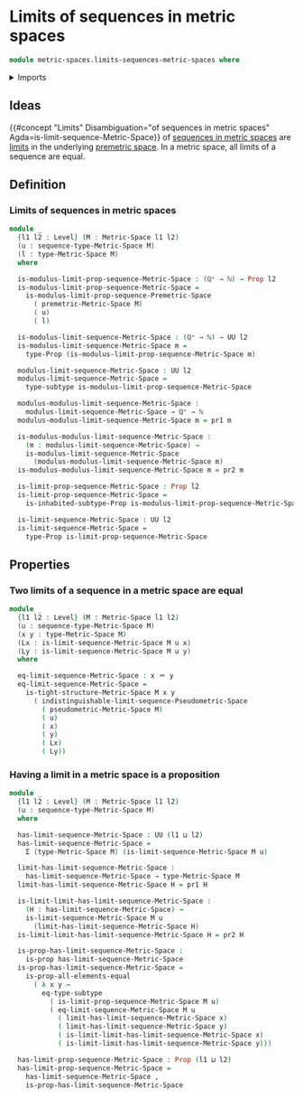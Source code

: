 # Limits of sequences in metric spaces

```agda
module metric-spaces.limits-sequences-metric-spaces where
```

<details><summary>Imports</summary>

```agda
open import elementary-number-theory.inequality-natural-numbers
open import elementary-number-theory.natural-numbers
open import elementary-number-theory.positive-rational-numbers

open import foundation.dependent-pair-types
open import foundation.identity-types
open import foundation.inhabited-subtypes
open import foundation.inhabited-types
open import foundation.propositions
open import foundation.subtypes
open import foundation.universe-levels

open import metric-spaces.limits-sequences-premetric-spaces
open import metric-spaces.limits-sequences-pseudometric-spaces
open import metric-spaces.metric-spaces
open import metric-spaces.sequences-metric-spaces
```

</details>

## Ideas

{{#concept "Limits" Disambiguation="of sequences in metric spaces" Agda=is-limit-sequence-Metric-Space}}
of [sequences in metric spaces](metric-spaces.sequences-metric-spaces.md) are
[limits](metric-spaces.limits-sequences-premetric-spaces.md) in the underlying
[premetric space](metric-spaces.premetric-spaces.md).
In a metric space, all limits of a sequence are equal.

## Definition

### Limits of sequences in metric spaces

```agda
module _
  {l1 l2 : Level} (M : Metric-Space l1 l2)
  (u : sequence-type-Metric-Space M)
  (l : type-Metric-Space M)
  where

  is-modulus-limit-prop-sequence-Metric-Space : (ℚ⁺ → ℕ) → Prop l2
  is-modulus-limit-prop-sequence-Metric-Space =
    is-modulus-limit-prop-sequence-Premetric-Space
      ( premetric-Metric-Space M)
      ( u)
      ( l)

  is-modulus-limit-sequence-Metric-Space : (ℚ⁺ → ℕ) → UU l2
  is-modulus-limit-sequence-Metric-Space m =
    type-Prop (is-modulus-limit-prop-sequence-Metric-Space m)

  modulus-limit-sequence-Metric-Space : UU l2
  modulus-limit-sequence-Metric-Space =
    type-subtype is-modulus-limit-prop-sequence-Metric-Space

  modulus-modulus-limit-sequence-Metric-Space :
    modulus-limit-sequence-Metric-Space → ℚ⁺ → ℕ
  modulus-modulus-limit-sequence-Metric-Space m = pr1 m

  is-modulus-modulus-limit-sequence-Metric-Space :
    (m : modulus-limit-sequence-Metric-Space) →
    is-modulus-limit-sequence-Metric-Space
      (modulus-modulus-limit-sequence-Metric-Space m)
  is-modulus-modulus-limit-sequence-Metric-Space m = pr2 m

  is-limit-prop-sequence-Metric-Space : Prop l2
  is-limit-prop-sequence-Metric-Space =
    is-inhabited-subtype-Prop is-modulus-limit-prop-sequence-Metric-Space

  is-limit-sequence-Metric-Space : UU l2
  is-limit-sequence-Metric-Space =
    type-Prop is-limit-prop-sequence-Metric-Space
```

## Properties

### Two limits of a sequence in a metric space are equal

```agda
module _
  {l1 l2 : Level} (M : Metric-Space l1 l2)
  (u : sequence-type-Metric-Space M)
  (x y : type-Metric-Space M)
  (Lx : is-limit-sequence-Metric-Space M u x)
  (Ly : is-limit-sequence-Metric-Space M u y)
  where

  eq-limit-sequence-Metric-Space : x ＝ y
  eq-limit-sequence-Metric-Space =
    is-tight-structure-Metric-Space M x y
      ( indistinguishable-limit-sequence-Pseudometric-Space
        ( pseudometric-Metric-Space M)
        ( u)
        ( x)
        ( y)
        ( Lx)
        ( Ly))
```

### Having a limit in a metric space is a proposition

```agda
module _
  {l1 l2 : Level} (M : Metric-Space l1 l2)
  (u : sequence-type-Metric-Space M)
  where

  has-limit-sequence-Metric-Space : UU (l1 ⊔ l2)
  has-limit-sequence-Metric-Space =
    Σ (type-Metric-Space M) (is-limit-sequence-Metric-Space M u)

  limit-has-limit-sequence-Metric-Space :
    has-limit-sequence-Metric-Space → type-Metric-Space M
  limit-has-limit-sequence-Metric-Space H = pr1 H

  is-limit-limit-has-limit-sequence-Metric-Space :
    (H : has-limit-sequence-Metric-Space) →
    is-limit-sequence-Metric-Space M u
      (limit-has-limit-sequence-Metric-Space H)
  is-limit-limit-has-limit-sequence-Metric-Space H = pr2 H

  is-prop-has-limit-sequence-Metric-Space :
    is-prop has-limit-sequence-Metric-Space
  is-prop-has-limit-sequence-Metric-Space =
    is-prop-all-elements-equal
      ( λ x y →
        eq-type-subtype
          ( is-limit-prop-sequence-Metric-Space M u)
          ( eq-limit-sequence-Metric-Space M u
            ( limit-has-limit-sequence-Metric-Space x)
            ( limit-has-limit-sequence-Metric-Space y)
            ( is-limit-limit-has-limit-sequence-Metric-Space x)
            ( is-limit-limit-has-limit-sequence-Metric-Space y)))

  has-limit-prop-sequence-Metric-Space : Prop (l1 ⊔ l2)
  has-limit-prop-sequence-Metric-Space =
    has-limit-sequence-Metric-Space ,
    is-prop-has-limit-sequence-Metric-Space
```
